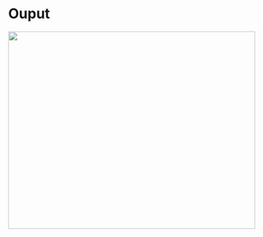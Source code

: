 # Ouput

<img src="https://github.com/vishalscode/react-component/blob/main/output.gif" width="500" height="400" />